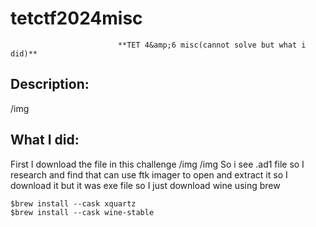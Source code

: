 # tetctf2024misc
                            **TET 4&amp;6 misc(cannot solve but what i did)**

## Description:
/img

## What I did:

First I download the file in this challenge
/img
/img
So i see .ad1 file so I research and find that can use ftk imager to open and extract it so I download it but it was exe file so I just download wine using brew
```
$brew install --cask xquartz
$brew install --cask wine-stable
```


